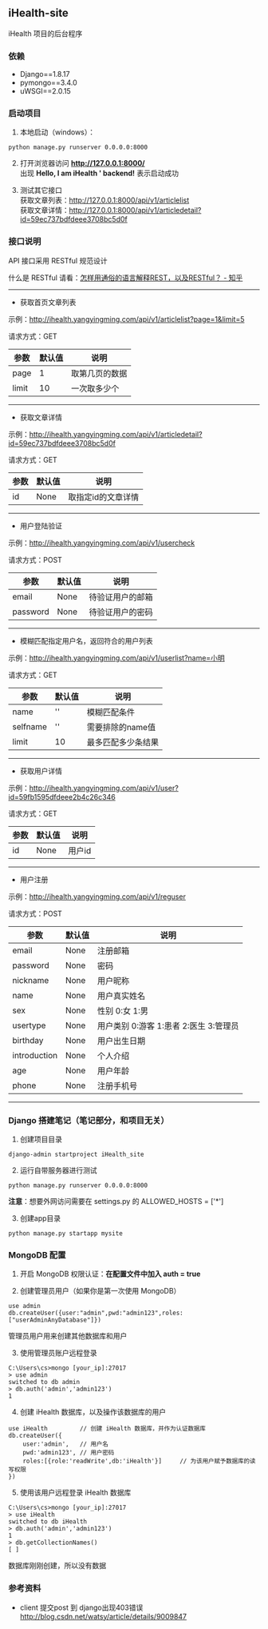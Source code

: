 ## iHealth-site
iHealth 项目的后台程序

### 依赖
* Django==1.8.17
* pymongo==3.4.0
* uWSGI==2.0.15

### 启动项目
1. 本地启动（windows）：
```
python manage.py runserver 0.0.0.0:8000
```

2. 打开浏览器访问 **http://127.0.0.1:8000/**  
  出现 **Hello, I am iHealth ' backend!** 表示启动成功

3. 测试其它接口  
获取文章列表：http://127.0.0.1:8000/api/v1/articlelist  
获取文章详情：http://127.0.0.1:8000/api/v1/articledetail?id=59ec737bdfdeee3708bc5d0f

### 接口说明
API 接口采用 RESTful 规范设计

什么是 RESTful 请看：[怎样用通俗的语言解释REST，以及RESTful？ - 知乎](https://www.zhihu.com/question/28557115)


----
* 获取首页文章列表

示例：http://ihealth.yangyingming.com/api/v1/articlelist?page=1&limit=5

请求方式：GET

| 参数      | 默认值   | 说明 |
| -------- | -------- | --------       |
| page     | 1        | 取第几页的数据  |
| limit    | 10       | 一次取多少个    |
----

* 获取文章详情

示例：http://ihealth.yangyingming.com/api/v1/articledetail?id=59ec737bdfdeee3708bc5d0f

请求方式：GET

| 参数      | 默认值   | 说明 |
| -------- | -------- | --------          |
| id       | None     | 取指定id的文章详情 |

----

* 用户登陆验证

示例：http://ihealth.yangyingming.com/api/v1/usercheck

请求方式：POST

| 参数      | 默认值   | 说明 |
| -------- | -------- | --------          |
| email       | None     | 待验证用户的邮箱 |
| password       | None     | 待验证用户的密码 |

----
* 模糊匹配指定用户名，返回符合的用户列表

示例：http://ihealth.yangyingming.com/api/v1/userlist?name=小明

请求方式：GET

| 参数      | 默认值   | 说明 |
| -------- | -------- | --------          |
| name       | ''     | 模糊匹配条件 |
| selfname       | ''     | 需要排除的name值 |
| limit       | 10     | 最多匹配多少条结果 |

----

* 获取用户详情

示例：http://ihealth.yangyingming.com/api/v1/user?id=59fb1595dfdeee2b4c26c346

请求方式：GET

| 参数      | 默认值   | 说明 |
| -------- | -------- | --------          |
| id       | None     | 用户id |

----

* 用户注册

示例：http://ihealth.yangyingming.com/api/v1/reguser

请求方式：POST

| 参数      | 默认值   | 说明 |
| -------- | -------- | --------          |
| email       | None     | 注册邮箱 |
| password       | None     | 密码 |
| nickname       | None     | 用户昵称 |
| name       | None     |用户真实姓名 |
| sex       | None     | 性别 0:女 1:男|
| usertype       | None     | 用户类别 0:游客 1:患者 2:医生 3:管理员 |
| birthday       | None     | 用户出生日期 |
| introduction       | None     | 个人介绍 |
| age       | None     | 用户年龄 |
| phone       | None     | 注册手机号 |

----

### Django 搭建笔记（笔记部分，和项目无关）
1. 创建项目目录
```
django-admin startproject iHealth_site
```

2. 运行自带服务器进行测试
```
python manage.py runserver 0.0.0.0:8000
```
**注意**：想要外网访问需要在 settings.py 的 ALLOWED_HOSTS = ['\*']

3. 创建app目录
```
python manage.py startapp mysite
```

### MongoDB 配置
1. 开启 MongoDB 权限认证：**在配置文件中加入 auth = true**

2. 创建管理员用户（如果你是第一次使用 MongoDB）  
```
use admin
db.createUser({user:"admin",pwd:"admin123",roles:["userAdminAnyDatabase"]})
```
管理员用户用来创建其他数据库和用户

3. 使用管理员账户远程登录
```
C:\Users\cs>mongo [your_ip]:27017
> use admin
switched to db admin
> db.auth('admin','admin123')
1
```

4. 创建 iHealth 数据库，以及操作该数据库的用户
```
use iHealth         // 创建 iHealth 数据库，并作为认证数据库
db.createUser({
    user:'admin',   // 用户名
    pwd:'admin123', // 用户密码
    roles:[{role:'readWrite',db:'iHealth'}]     // 为该用户赋予数据库的读写权限
})
```

5. 使用该用户远程登录 iHealth 数据库
```
C:\Users\cs>mongo [your_ip]:27017
> use iHealth
switched to db iHealth
> db.auth('admin','admin123')
1
> db.getCollectionNames()
[ ]
```
数据库刚刚创建，所以没有数据

### 参考资料
* client 提交post 到 django出现403错误  
  http://blog.csdn.net/watsy/article/details/9009847
